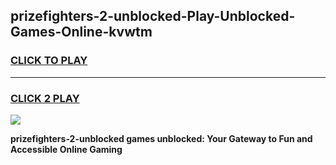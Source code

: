 
## prizefighters-2-unblocked-Play-Unblocked-Games-Online-kvwtm
<h3>
<a href="https://premium76.site?title=prizefighters-2-unblocked&ref=25A">CLICK TO PLAY</a></h3>
<hr>

<h3>
<a href="https://premium76.site?title=prizefighters-2-unblocked&ref=25A">CLICK 2 PLAY</a>
  
</h3>

<a href="https://premium76.site?title=prizefighters-2-unblocked&ref=25A"><img src="https://clearcache.store/games.png"></a>


**prizefighters-2-unblocked games unblocked: Your Gateway to Fun and Accessible Online Gaming**
